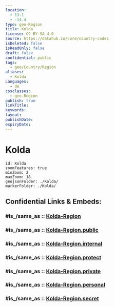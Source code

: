 ```yaml
---
location:
  - 13.1
  - -14.4
type: geo-Region
title: Kolda
license: CC BY-SA 4.0
source: https://datahub.io/core/country-codes
isDeleted: false
isReadOnly: false
draft: false
confidential: public
tags:
  - geo/Country/Region
aliases:
  - Kolda
Languages:
  - de
cssclasses:
  - geo-Region
publish: true
linkTitle:
keywords:
layout:
publishDate:
expiryDate:
---
```


# Kolda

```leaflet
id: Kolda
zoomFeatures: true 
minZoom: 2 
maxZoom: 18
geojsonFolder: ./Kolda/
markerFolder: ./Kolda/
```


## Confidential Links & Embeds: 

### #is_/same_as :: [Kolda-Region](/_Standards/Earth/Continent/Africa/Africa~West/Senegal/regions~Senegal/Kolda-Region.md) 

### #is_/same_as :: [Kolda-Region.public](/_public/Earth/Continent/Africa/Africa~West/Senegal/regions~Senegal/Kolda-Region.public.md) 

### #is_/same_as :: [Kolda-Region.internal](/_internal/Earth/Continent/Africa/Africa~West/Senegal/regions~Senegal/Kolda-Region.internal.md) 

### #is_/same_as :: [Kolda-Region.protect](/_protect/Earth/Continent/Africa/Africa~West/Senegal/regions~Senegal/Kolda-Region.protect.md) 

### #is_/same_as :: [Kolda-Region.private](/_private/Earth/Continent/Africa/Africa~West/Senegal/regions~Senegal/Kolda-Region.private.md) 

### #is_/same_as :: [Kolda-Region.personal](/_personal/Earth/Continent/Africa/Africa~West/Senegal/regions~Senegal/Kolda-Region.personal.md) 

### #is_/same_as :: [Kolda-Region.secret](/_secret/Earth/Continent/Africa/Africa~West/Senegal/regions~Senegal/Kolda-Region.secret.md)

